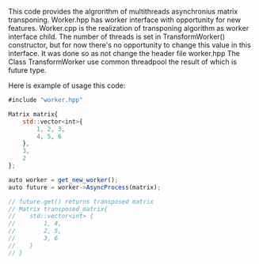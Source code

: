 This code provides the algrorithm of multithreads asynchronius matrix transponing.
Worker.hpp has worker interface with opportunity for new features.
Worker.cpp is the realization of transponing algorithm as worker interface child.
The number of threads is set in TransformWorker() constructor, but for now there's no opportunity to change this value in this interface. It was done so as not change the header file worker.hpp
The Class TransformWorker use common threadpool the result of which is future<Matrix> type.

Here is example of usage this code:
```js
#include "worker.hpp"

Matrix matrix{
    std::vector<int>{
        1, 2, 3,
        4, 5, 6
    },
    3,
    2
};

auto worker = get_new_worker();
auto future = worker->AsyncProcess(matrix);

// future.get() returns transposed matrix
// Matrix transposed_matrix{
//    std::vector<int> {
//        1, 4,
//        2, 5,
//        3, 6
//    }
// }
```
